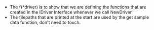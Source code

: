 - The f(*driver) is to show that we are defining the functions that are created in the IDriver Interface whenever we call NewDriver
- The filepaths that are printed at the start are used by the get sample data function, don't need to touch. 